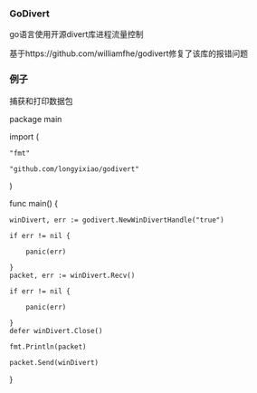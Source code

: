 ### GoDivert
go语言使用开源divert库进程流量控制

基于https://github.com/williamfhe/godivert修复了该库的报错问题

### 例子
捕获和打印数据包


package main


import (

    "fmt"
    
    "github.com/longyixiao/godivert"
)


func main() {

    winDivert, err := godivert.NewWinDivertHandle("true")
    
    if err != nil {
    
        panic(err)
        
    }
    packet, err := winDivert.Recv()
    
    if err != nil {
    
        panic(err)
        
    }
    defer winDivert.Close()
    
    fmt.Println(packet)
    
    packet.Send(winDivert)
    
}
